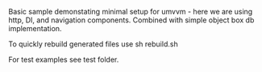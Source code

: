 Basic sample demonstating minimal setup for umvvm - here we are using http, DI, and navigation components. Combined with simple object box db implementation.

To quickly rebuild generated files use sh rebuild.sh

For test examples see test folder.